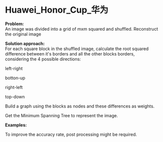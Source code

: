 # Huawei_Honor_Cup_华为

<b>Problem:</b>
<br>
An image was divided into a grid of mxm squared and shuffled. Reconstruct the original image

<b>Solution approach:</b>
<br>
For each square block in the shuffled image, calculate the root squared difference between it's
borders and all the other blocks borders, considering the 4 possible directions:

<p>left-right</p>
<p>botton-up</p>
<p>right-left</p>
<p>top-down</p>

<p>Build a graph using the blocks as nodes and these differences as weights.</p>

<p>Get the Minimum Spanning Tree to represent the image.</p>

<b>Examples:</b>

<p>To improve the accuracy rate, post processing might be required.</p>
